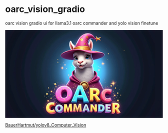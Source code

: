 # oarc_vision_gradio
oarc vision gradio ui for llama3.1 oarc commander and yolo vision finetune

<div style="display: flex; width: 100%;">
  <img src="docs/commander.png" style="width: 100%;">
</div>

[BauerHartmut/yolov8_Computer_Vision](https://huggingface.co/BauerHartmut/yolov8_Computer_Vision)
